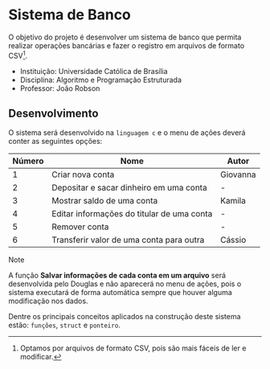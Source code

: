 
# Sistema de Banco

O objetivo do projeto é desenvolver um sistema de banco que permita realizar operações bancárias e fazer o registro em arquivos de formato CSV[^1].

- Instituição: Universidade Católica de Brasília
- Disciplina: Algoritmo e Programação Estruturada
- Professor: João Robson

## Desenvolvimento

O sistema será desenvolvido na `linguagem c` e o menu de ações deverá conter as seguintes opções:

| Número | Nome                                       | Autor              |
|--------|--------------------------------------------|--------------------|
| 1      | Criar nova conta                           | Giovanna           |
| 2      | Depositar e sacar dinheiro em uma conta    | -                  |
| 3      | Mostrar saldo de uma conta                 | Kamila             |
| 4      | Editar informações do titular de uma conta | -                  |
| 5      | Remover conta                              | -                  |
| 6      | Transferir valor de uma conta para outra   | Cássio             |

> [!NOTE]
> A função **Salvar informações de cada conta em um arquivo** será desenvolvida pelo Douglas e não aparecerá no menu de ações, pois o sistema executará de forma automática sempre que houver alguma modificação nos dados.

Dentre os principais conceitos aplicados na construção deste sistema estão: `funções`, `struct` e `ponteiro`.

[^1]: Optamos por arquivos de formato CSV, pois são mais fáceis de ler e modificar.
